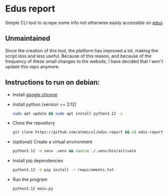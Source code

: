 # Edus report

 Simple CLI tool to scrape some info not otherwise easily accessible on [edus](https://app.edus.ro/)

## Unmaintained

Since the creation of this tool, the platform has improved a lot, making the script less and less useful.
Because of this reason, and because of the frequency of these small changes to the website,
I have decided that I won't update this repo anymore.

## Instructions to run on debian:

- Install [google chrome](https://www.google.com/chrome/)

- Install python (version >= 3.12)

  ```bash
  sudo apt update && sudo apt install python3.12 -y
  ```

- Clone the repository

  ```bash
  git clone https://github.com/atomicul/edus-report && cd edus-report
  ```

- (optional) Create a virtual environment

  ```bash
  python3.12 -m venv .venv && source ./.venv/bin/activate
  ```

- Install pip dependencies

  ```bash
  python3.12 -m pip install -r requirements.txt
  ```

- Run the program

  ```bash
  python3.12 main.py
  ```
